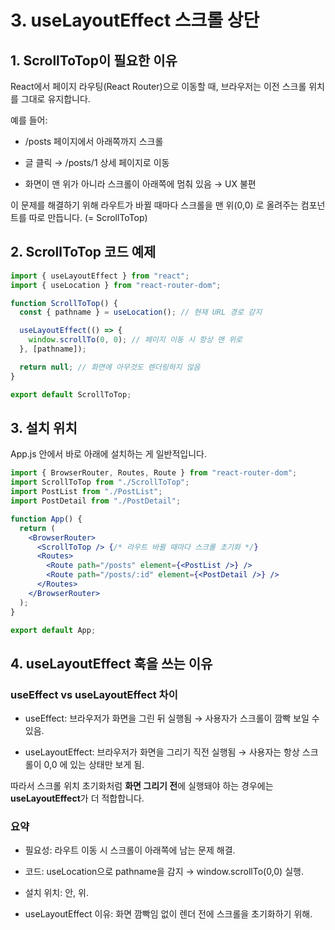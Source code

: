 # 3. useLayoutEffect 스크롤 상단

## 1. ScrollToTop이 필요한 이유

React에서 페이지 라우팅(React Router)으로 이동할 때, 브라우저는 이전 스크롤 위치를 그대로 유지합니다.

예를 들어:

- /posts 페이지에서 아래쪽까지 스크롤

- 글 클릭 → /posts/1 상세 페이지로 이동

- 화면이 맨 위가 아니라 스크롤이 아래쪽에 멈춰 있음 → UX 불편

이 문제를 해결하기 위해 라우트가 바뀔 때마다 스크롤을 맨 위(0,0) 로 올려주는 컴포넌트를 따로 만듭니다. (= ScrollToTop)

## 2. ScrollToTop 코드 예제

```jsx
import { useLayoutEffect } from "react";
import { useLocation } from "react-router-dom";

function ScrollToTop() {
  const { pathname } = useLocation(); // 현재 URL 경로 감지

  useLayoutEffect(() => {
    window.scrollTo(0, 0); // 페이지 이동 시 항상 맨 위로
  }, [pathname]);

  return null; // 화면에 아무것도 렌더링하지 않음
}

export default ScrollToTop;
```

## 3. 설치 위치

App.js 안에서 <BrowserRouter> 바로 아래에 설치하는 게 일반적입니다.

```jsx
import { BrowserRouter, Routes, Route } from "react-router-dom";
import ScrollToTop from "./ScrollToTop";
import PostList from "./PostList";
import PostDetail from "./PostDetail";

function App() {
  return (
    <BrowserRouter>
      <ScrollToTop /> {/* 라우트 바뀔 때마다 스크롤 초기화 */}
      <Routes>
        <Route path="/posts" element={<PostList />} />
        <Route path="/posts/:id" element={<PostDetail />} />
      </Routes>
    </BrowserRouter>
  );
}

export default App;
```

## 4. useLayoutEffect 훅을 쓰는 이유

### useEffect vs useLayoutEffect 차이

- useEffect: 브라우저가 화면을 그린 뒤 실행됨 → 사용자가 스크롤이 깜빡 보일 수 있음.

- useLayoutEffect: 브라우저가 화면을 그리기 직전 실행됨 → 사용자는 항상 스크롤이 0,0 에 있는 상태만 보게 됨.

따라서 스크롤 위치 초기화처럼 **화면 그리기 전**에 실행돼야 하는 경우에는 **useLayoutEffect**가 더 적합합니다.

### 요약

- 필요성: 라우트 이동 시 스크롤이 아래쪽에 남는 문제 해결.

- 코드: useLocation으로 pathname을 감지 → window.scrollTo(0,0) 실행.

- 설치 위치: <BrowserRouter> 안, <Routes> 위.

- useLayoutEffect 이유: 화면 깜빡임 없이 렌더 전에 스크롤을 초기화하기 위해.

